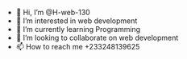 - 👋 Hi, I’m @H-web-130
- 👀 I’m interested in web development 
- 🌱 I’m currently learning Programming 
- 💞️ I’m looking to collaborate on web development 
- 📫 How to reach me +233248139625

<!---
H-web-130/H-web-130 is a ✨ special ✨ repository because its `README.md` (this file) appears on your GitHub profile.
You can click the Preview link to take a look at your changes.
--->
